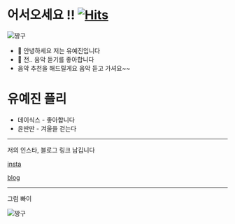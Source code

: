 어서오세요 !! 
[![Hits](https://hits.seeyoufarm.com/api/count/incr/badge.svg?url=https%3A%2F%2Fgithub.com%2Fdpwls-u%2Fdpwls-u&count_bg=%2379C83D&title_bg=%23AC7474&icon=&icon_color=%23E7E7E7&title=hits&edge_flat=false)](https://hits.seeyoufarm.com)
=============
![짱구](https://blogfiles.pstatic.net/MjAyMzA5MzBfMTMz/MDAxNjk2MDUxMjg3MDk4.3HEUsAmKnQ4ukN1hS4clG4lAwvoEOptzIpnRXlj-tZAg.aEum1aYEmH8uTHDlQOYH7_7hHLLPztXgEp_63y50NhUg.GIF.ddaddabee/%EB%8B%A4%EC%9A%B4%EB%A1%9C%EB%93%9C%ED%8C%8C%EC%9D%BC%EF%BC%BF20230930%EF%BC%BF035311.gif)

- 👋 안녕하세요 저는 유예진입니다
- 👀 전.. 음악 듣기를 좋아합니다
- 음악 추천을 해드릴게요 음악 듣고 가셔요~~

유예진 플리
=============
- 데이식스 - 좋아합니다
- 윤딴딴 - 겨울을 걷는다


---------------------------------------

저의 인스타, 블로그 링크 남깁니다

[insta](https://www.instagram.com/accounts/onetap/?next=%2F)

[blog](https://blog.naver.com/yukim0293)

---------------------------------------

그럼 빠이

![짱구](https://search.pstatic.net/common/?src=http%3A%2F%2Fblogfiles.naver.net%2FMjAyMzExMjRfMTIw%2FMDAxNzAwODA5ODk3ODc0.DIygUOtBf1GxFrYSFpGIbOK9ye0YCfDTxXdDL38TqFMg.Of8nfS86L27iYOo8jhepBGXIgSbLJdfvo-fuKmdCg84g.JPEG.wlals9182%2F444.jpg&type=sc960_832)



<!---
dpwls-u/dpwls-u is a ✨ special ✨ repository because its `README.md` (this file) appears on your GitHub profile.
You can click the Preview link to take a look at your changes.
--->
